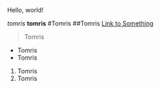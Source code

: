 Hello, world!

*tomris*
**tomris**
#Tomris
##Tomris
[Link to Something](https://ucsd-cse15l-s23.github.io/week/week1/#week-1-lab-report)
>Tomris
* Tomris
* Tomris
1) Tomris
2) Tomris
